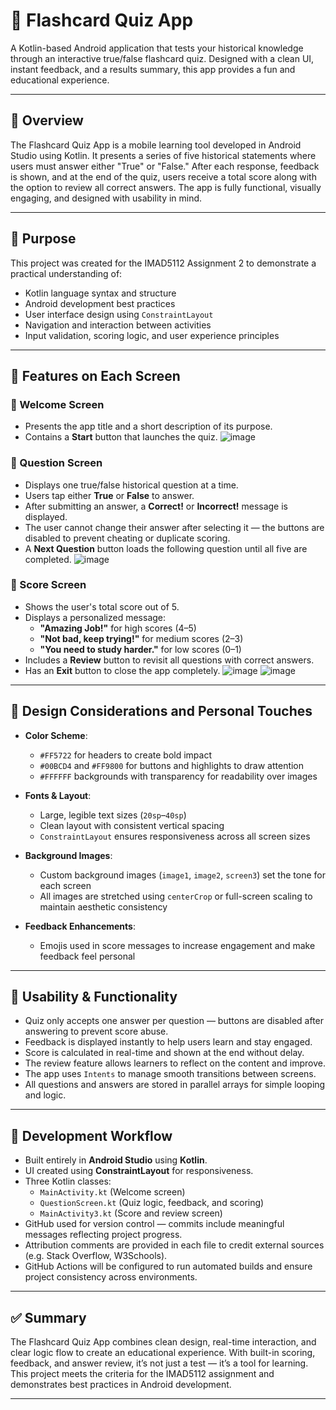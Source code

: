 # 🧠 Flashcard Quiz App

A Kotlin-based Android application that tests your historical knowledge through an interactive true/false flashcard quiz. Designed with a clean UI, instant feedback, and a results summary, this app provides a fun and educational experience.

---

## 📘 Overview

The Flashcard Quiz App is a mobile learning tool developed in Android Studio using Kotlin. It presents a series of five historical statements where users must answer either "True" or "False." After each response, feedback is shown, and at the end of the quiz, users receive a total score along with the option to review all correct answers. The app is fully functional, visually engaging, and designed with usability in mind.

---

## 🎯 Purpose

This project was created for the IMAD5112 Assignment 2 to demonstrate a practical understanding of:

- Kotlin language syntax and structure
- Android development best practices
- User interface design using `ConstraintLayout`
- Navigation and interaction between activities
- Input validation, scoring logic, and user experience principles

---

## 📱 Features on Each Screen

### 🔹 Welcome Screen
- Presents the app title and a short description of its purpose.
- Contains a **Start** button that launches the quiz.
  ![image](https://github.com/user-attachments/assets/4bbc134b-70f7-4a47-801e-14f7f7a248bd)


### 🔹 Question Screen
- Displays one true/false historical question at a time.
- Users tap either **True** or **False** to answer.
- After submitting an answer, a **Correct!** or **Incorrect!** message is displayed.
- The user cannot change their answer after selecting it — the buttons are disabled to prevent cheating or duplicate scoring.
- A **Next Question** button loads the following question until all five are completed.
  ![image](https://github.com/user-attachments/assets/f9eaffe5-71f8-4d90-afc5-e6444447bd75)


### 🔹 Score Screen
- Shows the user's total score out of 5.
- Displays a personalized message:
  - **"Amazing Job!"** for high scores (4–5)
  - **"Not bad, keep trying!"** for medium scores (2–3)
  - **"You need to study harder."** for low scores (0–1)
- Includes a **Review** button to revisit all questions with correct answers.
- Has an **Exit** button to close the app completely.
 ![image](https://github.com/user-attachments/assets/7392095c-416a-42b8-9efc-59eae2bb5c81) ![image](https://github.com/user-attachments/assets/e75340be-765f-48f5-be78-c93d0e8d5a4d)



---

## 🎨 Design Considerations and Personal Touches

- **Color Scheme**:
  - `#FF5722` for headers to create bold impact
  - `#00BCD4` and `#FF9800` for buttons and highlights to draw attention
  - `#FFFFFF` backgrounds with transparency for readability over images

- **Fonts & Layout**:
  - Large, legible text sizes (`20sp`–`40sp`)
  - Clean layout with consistent vertical spacing
  - `ConstraintLayout` ensures responsiveness across all screen sizes

- **Background Images**:
  - Custom background images (`image1`, `image2`, `screen3`) set the tone for each screen
  - All images are stretched using `centerCrop` or full-screen scaling to maintain aesthetic consistency

- **Feedback Enhancements**:
  - Emojis used in score messages to increase engagement and make feedback feel personal

---

## 🔁 Usability & Functionality

- Quiz only accepts one answer per question — buttons are disabled after answering to prevent score abuse.
- Feedback is displayed instantly to help users learn and stay engaged.
- Score is calculated in real-time and shown at the end without delay.
- The review feature allows learners to reflect on the content and improve.
- The app uses `Intents` to manage smooth transitions between screens.
- All questions and answers are stored in parallel arrays for simple looping and logic.

---

## 🔧 Development Workflow

- Built entirely in **Android Studio** using **Kotlin**.
- UI created using **ConstraintLayout** for responsiveness.
- Three Kotlin classes:
  - `MainActivity.kt` (Welcome screen)
  - `QuestionScreen.kt` (Quiz logic, feedback, and scoring)
  - `MainActivity3.kt` (Score and review screen)
- GitHub used for version control — commits include meaningful messages reflecting project progress.
- Attribution comments are provided in each file to credit external sources (e.g. Stack Overflow, W3Schools).
- GitHub Actions will be configured to run automated builds and ensure project consistency across environments.

---

## ✅ Summary

The Flashcard Quiz App combines clean design, real-time interaction, and clear logic flow to create an educational experience. With built-in scoring, feedback, and answer review, it’s not just a test — it’s a tool for learning. This project meets the criteria for the IMAD5112 assignment and demonstrates best practices in Android development.

---

